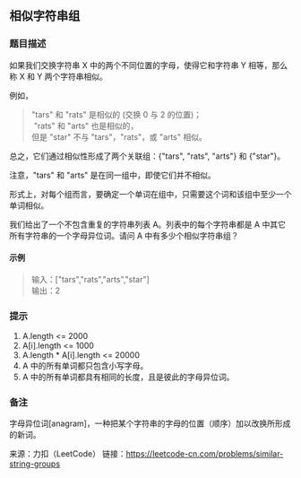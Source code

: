 ## 相似字符串组

### 题目描述

如果我们交换字符串 X 中的两个不同位置的字母，使得它和字符串 Y 相等，那么称 X 和 Y 两个字符串相似。

例如，

> "tars" 和 "rats" 是相似的 (交换 0 与 2 的位置)；   
 "rats" 和 "arts" 也是相似的，   
 但是 "star" 不与 "tars"，"rats"，或 "arts" 相似。

总之，它们通过相似性形成了两个关联组：{"tars", "rats", "arts"} 和 {"star"}。

注意，"tars" 和 "arts" 是在同一组中，即使它们并不相似。

形式上，对每个组而言，要确定一个单词在组中，只需要这个词和该组中至少一个单词相似。

我们给出了一个不包含重复的字符串列表 A。列表中的每个字符串都是 A 中其它所有字符串的一个字母异位词。请问 A 中有多少个相似字符串组？


#### 示例

> 输入：["tars","rats","arts","star"]   
  输出：2
  
  
###  提示

  1. A.length <= 2000
  2. A[i].length <= 1000
  3. A.length * A[i].length <= 20000
  4. A 中的所有单词都只包含小写字母。
  5. A 中的所有单词都具有相同的长度，且是彼此的字母异位词。
  

### 备注

字母异位词[anagram]，一种把某个字符串的字母的位置（顺序）加以改换所形成的新词。

  来源：力扣（LeetCode）
  链接：https://leetcode-cn.com/problems/similar-string-groups
